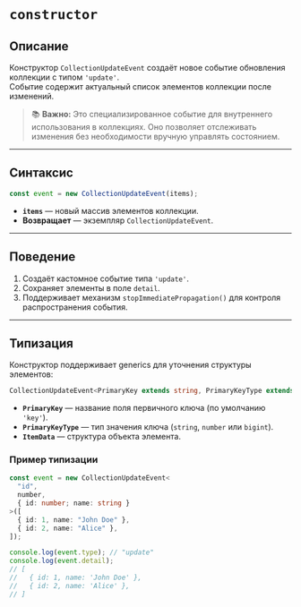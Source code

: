# `constructor`

## Описание

Конструктор `CollectionUpdateEvent` создаёт новое событие обновления коллекции с типом `'update'`.  
Событие содержит актуальный список элементов коллекции после изменений.

> 📚 **Важно:** Это специализированное событие для внутреннего использования в коллекциях. Оно позволяет отслеживать изменения без необходимости вручную управлять состоянием.

---

## Синтаксис

```ts
const event = new CollectionUpdateEvent(items);
```

- **`items`** — новый массив элементов коллекции.
- **Возвращает** — экземпляр `CollectionUpdateEvent`.

---

## Поведение

1. Создаёт кастомное событие типа `'update'`.
2. Сохраняет элементы в поле `detail`.
3. Поддерживает механизм `stopImmediatePropagation()` для контроля распространения события.

---

## Типизация

Конструктор поддерживает generics для уточнения структуры элементов:

```ts
CollectionUpdateEvent<PrimaryKey extends string, PrimaryKeyType extends string | number | bigint, ItemData extends object>
```

- **`PrimaryKey`** — название поля первичного ключа (по умолчанию `'key'`).
- **`PrimaryKeyType`** — тип значения ключа (`string`, `number` или `bigint`).
- **`ItemData`** — структура объекта элемента.

### Пример типизации

```ts
const event = new CollectionUpdateEvent<
  "id",
  number,
  { id: number; name: string }
>([
  { id: 1, name: "John Doe" },
  { id: 2, name: "Alice" },
]);

console.log(event.type); // "update"
console.log(event.detail);
// [
//   { id: 1, name: 'John Doe' },
//   { id: 2, name: 'Alice' },
// ]
```
